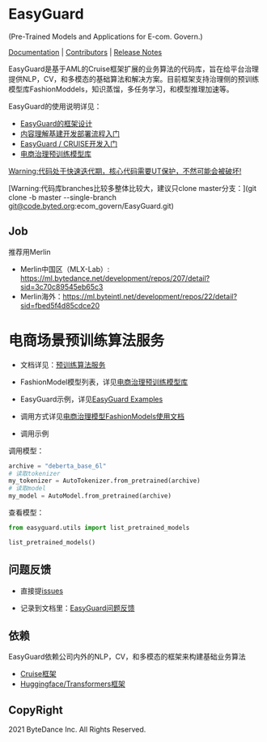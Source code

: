 # EasyGuard

(Pre-Trained Models and Applications for E-com. Govern.)

[Documentation]() |
[Contributors](https://code.byted.org/ecom_govern/EasyGuard/) |
[Release Notes]()

EasyGuard是基于AML的Cruise框架扩展的业务算法的代码库，旨在给平台治理提供NLP，CV，和多模态的基础算法和解决方案。目前框架支持治理侧的预训练模型库FashionModdels，知识蒸馏，多任务学习，和模型推理加速等。

EasyGuard的使用说明详见：

* [EasyGuard的框架设计](https://bytedance.feishu.cn/docx/doxcnjT9CWaIH1PNDMg5TLUz7UN)
* [内容理解基建开发部署流程入门](https://bytedance.feishu.cn/docx/doxcn87hZjRkmyC2lWjkcQiyghh)
* [EasyGuard / CRUISE开发入门](https://bytedance.feishu.cn/wiki/wikcnFqJR5Y5dgswiuN4Vs5yy6e)
* [电商治理预训练模型库](https://bytedance.feishu.cn/sheets/shtcnJU6aAYhLP1wdYXFyPXH7mc)


[Warning:代码处于快速迭代期，核心代码需要UT保护，不然可能会被破坏!]()

[Warning:代码库branches比较多整体比较大，建议只clone master分支：](git clone -b master --single-branch git@code.byted.org:ecom_govern/EasyGuard.git)

## Job
推荐用Merlin
* Merlin中国区（MLX-Lab）: https://ml.bytedance.net/development/repos/207/detail?sid=3c70c89545eb65c3
* Merlin海外：https://ml.byteintl.net/development/repos/22/detail?sid=fbed5f4d85cdce20

# 电商场景预训练算法服务
* 文档详见：[预训练算法服务](https://bytedance.feishu.cn/wiki/wikcnrmcpmz5RAB89yJhWd0jFZg)

* FashionModel模型列表，详见[电商治理预训练模型库](https://bytedance.feishu.cn/sheets/shtcnJU6aAYhLP1wdYXFyPXH7mc)

* EasyGuard示例，详见[EasyGuard Examples](https://code.byted.org/ecom_govern/EasyGuard/tree/master/examples)

* 调用方式详见[电商治理模型FashionModels使用文档](https://bytedance.feishu.cn/wiki/wikcnBlgTsEuyDo1ZtYXW38k4Gf)

* 调用示例

调用模型：

```python
archive = "deberta_base_6l"
# 读取tokenizer
my_tokenizer = AutoTokenizer.from_pretrained(archive)
# 读取model
my_model = AutoModel.from_pretrained(archive)
```

查看模型：

```python
from easyguard.utils import list_pretrained_models

list_pretrained_models()
```

## 问题反馈

* 直接提[issues](https://code.byted.org/ecom_govern/EasyGuard/issues)

* 记录到文档里：[EasyGuard问题反馈](https://bytedance.feishu.cn/docx/Hk8NdiLkWofEzUxJGn4cot9KnwP)


## 依赖

EasyGuard依赖公司内外的NLP，CV，和多模态的框架来构建基础业务算法

* [Cruise框架](https://codebase.byted.org/repo/data/cruise)
* [Huggingface/Transformers框架](https://github.com/huggingface/transformers)


## CopyRight
2021 ByteDance Inc. All Rights Reserved.
